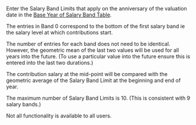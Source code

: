 Enter the Salary Band Limits that apply on the anniversary of the
valuation date in the [Base Year of Salary Band
Table](contributions+gcdsalbase.md).

The entries in Band 0 correspond to the bottom of the first salary band
ie the salary level at which contributions start.

The number of entries for each band does not need to be identical.
However, the geometric mean of the last two values will be used for all
years into the future. (To use a particular value into the future ensure
this is entered into the last two durations.)

The contribution salary at the mid-point will be compared with the
geometric average of the Salary Band Limit at the beginning and end of
year.

The maximum number of Salary Band Limits is 10. (This is consistent with
9 salary bands.)

Not all functionality is available to all users.
